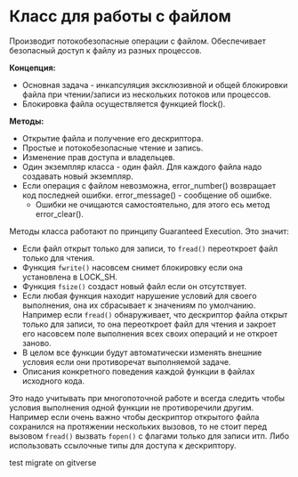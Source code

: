 # Класс для работы с файлом

Производит потокобезопасные операции с файлом. Обеспечивает безопасный доступ к файлу из разных процессов. 

**Концепция:**
 - Основная задача - инкапсуляция эксклюзивной и общей блокировки файла при чтении/записи из нескольких потоков или процессов.
 - Блокировка файла осуществляется функцией flock().

**Методы:**
 - Открытие файла и получение его дескриптора.
 - Простые и потокобезопасные чтение и запись.
 - Изменение прав доступа и владельцев.
 - Один экземпляр класса - один файл. Для каждого файла надо создавать новый экземпляр.
 - Если операция с файлом невозможна, error_number() возвращает код последней ошибки. error_message() - сообщение об ошибке.
   - Ошибки не очищаются самостоятельно, для этого есь метод error_clear().

Методы класса работают по принципу Guaranteed Execution. Это значит:

- Если файл открыт только для записи, то `fread()` переоткроет файл только для чтения. 
- Функция `fwrite()` насовсем снимет блокировку если она установлена в LOCK_SH.
- Функция `fsize()` создаст новый файл если он отсутствует.
- Если любая функция находит нарушение условий для своего выполнения, она их сбрасывает к значениям по умолчанию. Например если `fread()` обнаруживает, что дескриптор файла открыт только для записи, то она переоткроет файл для чтения и закроет его насовсем поле выполнения всех своих операций и не откроет заново.
- В целом все функции будут автоматически изменять внешние условия если они противоречат выполняемой задаче.
- Описания конкретного поведения каждой функции в файлах исходного кода.

Это надо учитывать при многопоточной работе и всегда следить чтобы условия выполнения одной функции не противоречили другим. 
Например если очень важно чтобы дескриптор открытого файла сохранился на протяжении нескольких вызовов, то не стоит перед вызовом `fread()` вызвать `fopen()` с флагами только для записи итп. Либо использовать ссылочные типы для доступа к дескриптору.

test migrate on gitverse